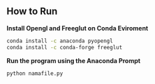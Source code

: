 ## How to Run
**Install Opengl and Freeglut on Conda Eviroment**
```sh
conda install -c anaconda pyopengl
conda install -c conda-forge freeglut
```
**Run the program using the Anaconda Prompt**
```sh
python namafile.py
```
